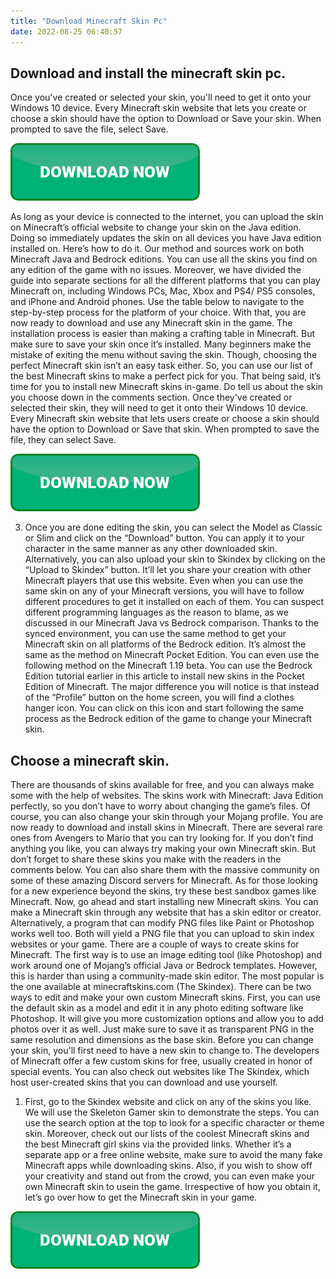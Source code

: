 ```yaml
---
title: "Download Minecraft Skin Pc"
date: 2022-08-25 06:40:57
---
```


## Download and install the minecraft skin pc.

Once you've created or selected your skin, you'll need to get it onto your Windows 10 device. Every Minecraft skin website that lets you create or choose a skin should have the option to Download or Save your skin. When prompted to save the file, select Save.

[![button](https://github.com/minecraftbay/minecraftbay.github.io/blob/main/dlbutton.png?raw=true)](https://minecraftsync.com/download-minecraft-skin)


As long as your device is connected to the internet, you can upload the skin on Minecraft’s official website to change your skin on the Java edition. Doing so immediately updates the skin on all devices you have Java edition installed on. Here’s how to do it.
Our method and sources work on both Minecraft Java and Bedrock editions. You can use all the skins you find on any edition of the game with no issues. Moreover, we have divided the guide into separate sections for all the different platforms that you can play Minecraft on, including Windows PCs, Mac, Xbox and PS4/ PS5 consoles, and iPhone and Android phones. Use the table below to navigate to the step-by-step process for the platform of your choice.
With that, you are now ready to download and use any Minecraft skin in the game. The installation process is easier than making a crafting table in Minecraft. But make sure to save your skin once it’s installed. Many beginners make the mistake of exiting the menu without saving the skin. Though, choosing the perfect Minecraft skin isn’t an easy task either. So, you can use our list of the best Minecraft skins to make a perfect pick for you. That being said, it’s time for you to install new Minecraft skins in-game. Do tell us about the skin you choose down in the comments section.
Once they've created or selected their skin, they will need to get it onto their Windows 10 device. Every Minecraft skin website that lets users create or choose a skin should have the option to Download or Save that skin. When prompted to save the file, they can select Save.

[![button](https://github.com/minecraftbay/minecraftbay.github.io/blob/main/dlbutton.png?raw=true)](https://minecraftsync.com/download-minecraft-skin)


3. Once you are done editing the skin, you can select the Model as Classic or Slim and click on the “Download” button. You can apply it to your character in the same manner as any other downloaded skin. Alternatively, you can also upload your skin to Skindex by clicking on the “Upload to Skindex” button. It’ll let you share your creation with other Minecraft players that use this website.
Even when you can use the same skin on any of your Minecraft versions, you will have to follow different procedures to get it installed on each of them. You can suspect different programming languages as the reason to blame, as we discussed in our Minecraft Java vs Bedrock comparison.
Thanks to the synced environment, you can use the same method to get your Minecraft skin on all platforms of the Bedrock edition. It’s almost the same as the method on Minecraft Pocket Edition. You can even use the following method on the Minecraft 1.19 beta.
You can use the Bedrock Edition tutorial earlier in this article to install new skins in the Pocket Edition of Minecraft. The major difference you will notice is that instead of the “Profile” button on the home screen, you will find a clothes hanger icon. You can click on this icon and start following the same process as the Bedrock edition of the game to change your Minecraft skin.

## Choose a minecraft skin.

There are thousands of skins available for free, and you can always make some with the help of websites. The skins work with Minecraft: Java Edition perfectly, so you don’t have to worry about changing the game’s files. Of course, you can also change your skin through your Mojang profile.
You are now ready to download and install skins in Minecraft. There are several rare ones from Avengers to Mario that you can try looking for. If you don’t find anything you like, you can always try making your own Minecraft skin. But don’t forget to share these skins you make with the readers in the comments below. You can also share them with the massive community on some of these amazing Discord servers for Minecraft. As for those looking for a new experience beyond the skins, try these best sandbox games like Minecraft. Now, go ahead and start installing new Minecraft skins.
You can make a Minecraft skin through any website that has a skin editor or creator. Alternatively, a program that can modify PNG files like Paint or Photoshop works well too. Both will yield a PNG file that you can upload to skin index websites or your game.
There are a couple of ways to create skins for Minecraft. The first way is to use an image editing tool (like Photoshop) and work around one of Mojang’s official Java or Bedrock templates. However, this is harder than using a community-made skin editor. The most popular is the one available at minecraftskins.com (The Skindex).
There can be two ways to edit and make your own custom Minecraft skins. First, you can use the default skin as a model and edit it in any photo editing software like Photoshop. It will give you more customization options and allow you to add photos over it as well. Just make sure to save it as transparent PNG in the same resolution and dimensions as the base skin.
Before you can change your skin, you'll first need to have a new skin to change to. The developers of Minecraft offer a few custom skins for free, usually created in honor of special events. You can also check out websites like The Skindex, which host user-created skins that you can download and use yourself.
1. First, go to the Skindex website and click on any of the skins you like. We will use the Skeleton Gamer skin to demonstrate the steps. You can use the search option at the top to look for a specific character or theme skin. Moreover, check out our lists of the coolest Minecraft skins and the best Minecraft girl skins via the provided links.
Whether it’s a separate app or a free online website, make sure to avoid the many fake Minecraft apps while downloading skins. Also, if you wish to show off your creativity and stand out from the crowd, you can even make your own Minecraft skin to usein the game. Irrespective of how you obtain it, let’s go over how to get the Minecraft skin in your game.


[![button](https://github.com/minecraftbay/minecraftbay.github.io/blob/main/dlbutton.png?raw=true)](https://minecraftsync.com/download-minecraft-skin)